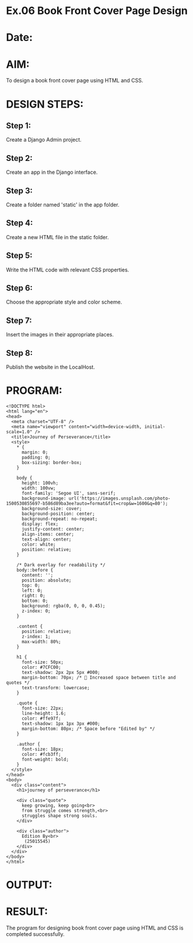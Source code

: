 # Ex.06 Book Front Cover Page Design
# Date:
# AIM:
To design a book front cover page using HTML and CSS.

# DESIGN STEPS:
## Step 1:
Create a Django Admin project.

## Step 2:
Create an app in the Django interface.

## Step 3:
Create a folder named 'static' in the app folder.

## Step 4:
Create a new HTML file in the static folder.

## Step 5:
Write the HTML code with relevant CSS properties.

## Step 6:
Choose the appropriate style and color scheme.

## Step 7:
Insert the images in their appropriate places.

## Step 8:
Publish the website in the LocalHost.

# PROGRAM:
```
<!DOCTYPE html>
<html lang="en">
<head>
  <meta charset="UTF-8" />
  <meta name="viewport" content="width=device-width, initial-scale=1.0" />
  <title>Journey of Perseverance</title>
  <style>
    * {
      margin: 0;
      padding: 0;
      box-sizing: border-box;
    }

    body {
      height: 100vh;
      width: 100vw;
      font-family: 'Segoe UI', sans-serif;
      background-image: url('https://images.unsplash.com/photo-1500530855697-b586d89ba3ee?auto=format&fit=crop&w=1600&q=80');
      background-size: cover;
      background-position: center;
      background-repeat: no-repeat;
      display: flex;
      justify-content: center;
      align-items: center;
      text-align: center;
      color: white;
      position: relative;
    }

    /* Dark overlay for readability */
    body::before {
      content: '';
      position: absolute;
      top: 0;
      left: 0;
      right: 0;
      bottom: 0;
      background: rgba(0, 0, 0, 0.45);
      z-index: 0;
    }

    .content {
      position: relative;
      z-index: 1;
      max-width: 80%;
    }

    h1 {
      font-size: 50px;
      color: #7CFC00;
      text-shadow: 2px 2px 5px #000;
      margin-bottom: 70px; /* 🌟 Increased space between title and quotes */
      text-transform: lowercase;
    }

    .quote {
      font-size: 22px;
      line-height: 1.6;
      color: #ffe97f;
      text-shadow: 1px 1px 3px #000;
      margin-bottom: 80px; /* Space before "Edited by" */
    }

    .author {
      font-size: 18px;
      color: #fcb3ff;
      font-weight: bold;
    }
  </style>
</head>
<body>
  <div class="content">
    <h1>journey of perseverance</h1>

    <div class="quote">
      keep growing, keep going<br>
      from struggle comes strength,<br>
      struggles shape strong souls.
    </div>

    <div class="author">
      Edition By<br>
       (25015545)
    </div>
  </div>
</body>
</html>
```
# OUTPUT:


# RESULT:
The program for designing book front cover page using HTML and CSS is completed successfully.
